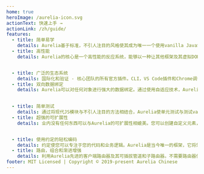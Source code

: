 ```yaml
---
home: true
heroImage: /aurelia-icon.svg
actionText: 快速上手 →
actionLink: /zh/guide/
features:
  - title: 简单易学
    details: Aurelia基于标准，不引人注目的风格使其成为唯一一个使用vanilla JavaScript或TypeScript构建组件的框架。如果您了解现代JS和HTML，那么即使是最复杂的应用程序也无法学习。
  - title: 高性能
    details: Aurelia的核心是一个高性能的反应系统，能够以一种让其他框架及其虚拟DOM处于灰尘状态的方式批量处理DOM更新。无论您的UI多么复杂，都可以体验一致，可扩展的性能。


  - title: 广泛的生态系统
    details: 国际化和验证 - 核心团队的所有官方插件。CLI，VS Code插件和Chrome调试器 - 用于增强开发的可选工具。Aurelia不仅仅是一个框架，而是一个强大的平台和生态系统，旨在确保您的快速成功。
  - title: 双向数据绑定
    details: Aurelia可以对任何对象进行强大的数据绑定。通过使用自适应技术，Aurelia选择最有效的方式来观察模型中的每个属性，并自动将您的UI和状态与最佳性能同步。
    

  - title: 简单测试
    details: 通过将现代JS模块与不引人注目的方法相结合，Aurelia使单元测试与测试vanilla JS一样简单。需要编写集成测试吗？强大的依赖注入容器和测试库使其变得快速而简单。您可以从高度可维护和更长寿的应用程序中受益。
  - title: 超强的可扩展性
    details: 业内没有任何东西可以与Aurelia的可扩展性相媲美。您可以创建自定义元素，向现有元素添加自定义属性，控制模板生成，自定义模板语法，创建新的反应绑定类型，扩展DI以及您能想到的任何其他内容。


  - title: 使用约定的轻松编码
    details: 约定使您可以专注于您的代码和业务逻辑。Aurelia是当今唯一的框架，它将您的代码置于应用程序的中心，而不是框架。不喜欢这些惯例？插上你自己的或完全丢弃它们。你在掌控之中。
  - title: 路由，组合和渐进增强
    details: 利用Aurelia先进的客户端路由器及其可插拔管道和子路由器。不需要路由器但需要动态的，数据驱动的UI组合？我们也这样做。有遗留应用吗？Aurelia的渐进增强和脚本标记构建使得逐步采用也变得容易。
footer: MIT Licensed | Copyright © 2019-present Aurelia Chinese
---
```

